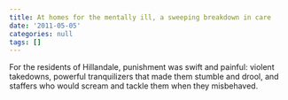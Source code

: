 ```yaml
---
title: At homes for the mentally ill, a sweeping breakdown in care
date: '2011-05-05'
categories: null
tags: []
---
```

For the residents of Hillandale, punishment was swift and painful: violent takedowns, powerful tranquilizers that made them stumble and drool, and staffers who would scream and tackle them when they misbehaved.